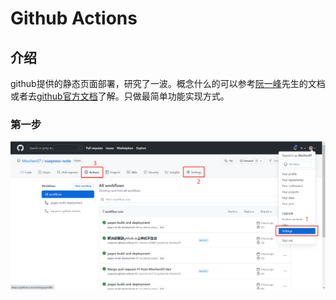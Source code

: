# Github Actions

## 介绍

github提供的静态页面部署，研究了一波。概念什么的可以参考[阮一峰](http://www.ruanyifeng.com/blog/2019/09/getting-started-with-github-actions.html)先生的文档或者去[github官方文档](https://github.com/features/actions)了解。只做最简单功能实现方式。

### 第一步

![入口](/images/guide/github-actions.jpg)